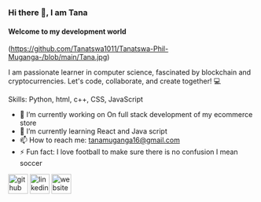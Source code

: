 ### Hi there 👋, I am Tana
#### Welcome to my development world 
(https://github.com/Tanatswa1011/Tanatswa-Phil-Muganga-/blob/main/Tana.jpg)

I am passionate learner in computer science, fascinated by blockchain and cryptocurrencies. Let's code, collaborate, and create together! 💻

Skills: Python, html, c++, CSS, JavaScript

- 🔭 I’m currently working on On full stack development of my ecommerce store   
- 🌱 I’m currently learning React and Java script  
- 📫 How to reach me: tanamuganga16@gmail.com 
- ⚡ Fun fact: I love football to make sure there is no confusion I mean soccer  


[<img src='https://cdn.jsdelivr.net/npm/simple-icons@3.0.1/icons/github.svg' alt='github' height='40'>](https://github.com/Tanatswa1011)  [<img src='https://cdn.jsdelivr.net/npm/simple-icons@3.0.1/icons/linkedin.svg' alt='linkedin' height='40'>](https://www.linkedin.com/in/https://www.linkedin.com/in/tanatswaphilmuganga16//)  [<img src='https://cdn.jsdelivr.net/npm/simple-icons@3.0.1/icons/icloud.svg' alt='website' height='40'>](https://tanatswaportfolio.de/)  



